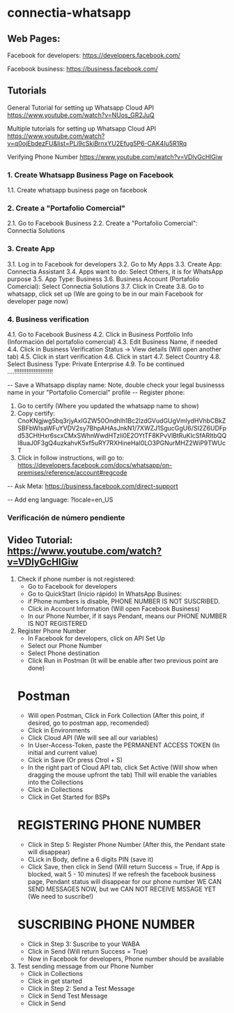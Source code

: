 # connectia-whatsapp

## Web Pages:
Facebook for developers:
https://developers.facebook.com/

Facebook business:
https://business.facebook.com/

## Tutorials
General Tutorial for setting up Whatsapp Cloud API
https://www.youtube.com/watch?v=NUos_GR2JuQ

Multiple tutorials for setting up Whatsapp Cloud API
https://www.youtube.com/watch?v=q0ojEbdezFU&list=PLi9cSkiBrnxYU2Efug5P6-CAK4Iu5R1Rq

Verifying Phone Number
https://www.youtube.com/watch?v=VDlyGcHlGiw

### 1. Create Whatsapp Business Page on Facebook
1.1. Create whatsapp business page on facebook

### 2. Create a "Portafolio Comercial"
2.1. Go to Facebook Business
2.2. Create a "Portafolio Comercial": Connectia Solutions

### 3. Create App
3.1. Log in to Facebook for developers
3.2. Go to My Apps
3.3. Create App: Connectia Assistant
3.4. Apps want to do: Select Others, it is for WhatsApp purpose
3.5. App Type: Business
3.6. Business Account (Portafolio Comercial): Select Connectia Solutions
3.7. Click in Create
3.8. Go to whatsapp, click set up
    (We are going to be in our main Facebook for developer page now)

### 4. Business verification
4.1. Go to Facebook Business
4.2. Click in Business Portfolio Info (Información del portafolio comercial)
4.3. Edit Business Name, if needed
4.4. Click in Business Verification Status -> View details (Will open another tab)
4.5. Click in start verification
4.6. Click in start
4.7. Select Country
4.8. Select Business Type: Private Enterprise
4.9. To be continued ....!!!!!!!!!!!!!!!!!!!!!!

-- Save a Whatsapp display name: Note, double check your legal businesss name in your "Portafolio Comercial" profile
-- Register phone:
1. Go to certify (Where you updated the whatsapp name to show)
2. Copy certify: CnoKNgjwg5bq3rjyAxIGZW50OndhIh1Bc2lzdGVudGUgVmlydHVhbCBkZSBFbWlsaWFuYVDV2sy7BhpAHAsJnkN1/7XWZJ1SgucGgU6/SI2Z6UDFpd53CHtHxr6scxCMxSWhnWwdHTzli0E2OYtTF8KPvVlBtRuKIcSfARItbQQl8uaJ0F3gQ4uzkahvK5xf5uRY7RXHineHaI0LO3PGNurMHZ2WiP9TWUcT
3. Click in follow instructions, will go to:
https://developers.facebook.com/docs/whatsapp/on-premises/reference/account#regcode


-- Ask Meta:
https://business.facebook.com/direct-support

-- Add eng language: ?locale=en_US

### Verificación de número pendiente
## Video Tutorial: https://www.youtube.com/watch?v=VDlyGcHlGiw
1. Check if phone number is not registered:
    - Go to Facebook for developers
    - Go to QuickStart (Inicio rápido)
    In WhatsApp Busines:
    - if Phone numbers is disable, PHONE NUMBER IS NOT SUSCRIBED.
    - Click in Account Information (Will open Facebook Business)
    - In our Phone Number, if it says Pendant, means our PHONE NUMBER IS NOT REGISTERED
2. Register Phone Number
    - In Facebook for developers, click on API Set Up
    - Select our Phone Number
    - Select Phone destination
    - Click Run in Postman (It will be enable after two previous point are done)
    # Postman
    - Will open Postman, Click in Fork Collection (After this point, if desired, go to postman app, recomended)
    - Click in Environments
    - Click Cloud API (We will see all our variables)
    - In User-Access-Token, paste the PERMANENT ACCESS TOKEN (In initial and current value)
    - Click in Save (Or press Ctrol + S)
    - In the right part of Cloud API tab, click Set Active (Will show when dragging the mouse upfront the tab)
        Thill will enable the variables into the Collections
    - Click in Collections
    - Click in Get Started for BSPs
    # REGISTERING PHONE NUMBER
    - Click in Step 5: Register Phone Number (After this, the Pendant state will disappear)
    - CLick in Body, define a 6 digits PIN (save it)
    - Click Save, then click in Send (Will return Success = True, if App is blocked, wait 5 - 10 minutes)
        If we refresh the facebook business page, Pendant status will disappear for our phone number
        WE CAN SEND MESSAGES NOW, but we CAN NOT RECEIVE MSSAGE YET (We need to suscribe!)
    # SUSCRIBING PHONE NUMBER
    - Click in Step 3: Suscribe to your WABA
    - Click in Send (Will return Success = True)
    - Now in Facebook for developers, Phone number should be available
3. Test sending message from our Phone Number
    - Click in Collections
    - Click in get started 
    - Click in Step 2: Send a Test Message
    - Click in Send Test Message
    - Click in Send